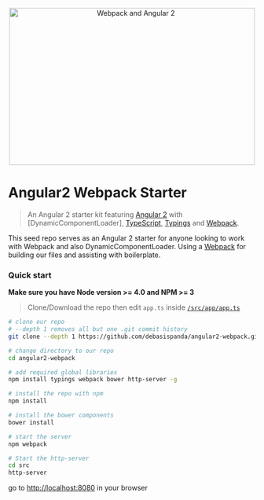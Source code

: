 <p style="text-align:center">
  <a href="#" target="_blank">
    <img src="https://cloud.githubusercontent.com/assets/1016365/9863762/a84fed4a-5af7-11e5-9dde-d5da01e797e7.png" alt="Webpack and Angular 2" width="500" height="320"/>
  </a>
</p>

# Angular2 Webpack Starter


> An Angular 2 starter kit featuring [Angular 2](https://angular.io) with [DynamicComponentLoader], [TypeScript](http://www.typescriptlang.org/), [Typings](https://github.com/typings/typings) and [Webpack](http://webpack.github.io/).

This seed repo serves as an Angular 2 starter for anyone looking to work with Webpack and also DynamicComponentLoader. Using a [Webpack](http://webpack.github.io/) for building our files and assisting with boilerplate.

### Quick start
**Make sure you have Node version >= 4.0 and NPM >= 3**
> Clone/Download the repo then edit `app.ts` inside [`/src/app/app.ts`](/src/app/app.ts)

```bash
# clone our repo
# --depth 1 removes all but one .git commit history
git clone --depth 1 https://github.com/debasispanda/angular2-webpack.git

# change directory to our repo
cd angular2-webpack

# add required global libraries
npm install typings webpack bower http-server -g

# install the repo with npm
npm install

# install the bower components
bower install

# start the server
npm webpack

# Start the http-server
cd src
http-server

```
go to [http://localhost:8080](http://localhost:8080) in your browser

